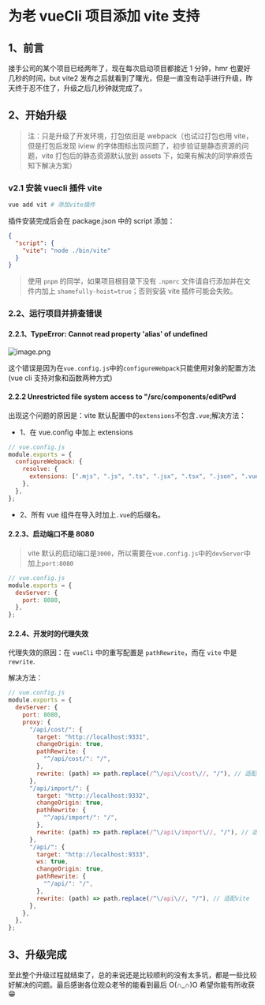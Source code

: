 # 为老 vueCli 项目添加 vite 支持

## 1、前言

接手公司的某个项目已经两年了，现在每次启动项目都接近 1 分钟，hmr 也要好几秒的时间，but vite2 发布之后就看到了曙光，但是一直没有动手进行升级，昨天终于忍不住了，升级之后几秒钟就完成了。

## 2、开始升级

> 注：只是升级了开发环境，打包依旧是 webpack（也试过打包也用 vite，但是打包后发现 iview 的字体图标出现问题了，初步验证是静态资源的问题，vite 打包后的静态资源默认放到 assets 下，如果有解决的同学麻烦告知下解决方案）

### v2.1 安装 vuecli 插件 vite

```bash
vue add vit # 添加vite插件
```

插件安装完成后会在 package.json 中的 script 添加：

```json
{
  "script": {
    "vite": "node ./bin/vite"
  }
}
```

> 使用 `pnpm` 的同学，如果项目根目录下没有 `.npmrc` 文件请自行添加并在文件内加上 `shamefully-hoist=true`；否则安装 vite 插件可能会失败。

### 2.2、运行项目并排查错误

#### 2.2.1、TypeError: Cannot read property 'alias' of undefined

![image.png](https://p9-juejin.byteimg.com/tos-cn-i-k3u1fbpfcp/798a149c30c84310a383938c7d78f0f8~tplv-k3u1fbpfcp-watermark.image)

这个错误是因为在`vue.config.js`中的`configureWebpack`只能使用对象的配置方法(vue cli 支持对象和函数两种方式)

#### 2.2.2 Unrestricted file system access to "/src/components/editPwd

出现这个问题的原因是：vite 默认配置中的`extensions`不包含`.vue`;解决方法：

- 1、在 vue.config 中加上 extensions

```js
// vue.config.js
module.exports = {
  configureWebpack: {
    resolve: {
      extensions: [".mjs", ".js", ".ts", ".jsx", ".tsx", ".json", ".vue"],
    },
  },
};
```

- 2、所有 vue 组件在导入时加上`.vue`的后缀名。

#### 2.2.3、启动端口不是 8080

> vite 默认的启动端口是`3000`，所以需要在`vue.config.js`中的`devServer`中加上`port:8080`

```js
// vue.config.js
module.exports = {
  devServer: {
    port: 8080,
  },
};
```

#### 2.2.4、开发时的代理失效

代理失效的原因：在 `vueCli` 中的重写配置是 `pathRewrite`，而在 `vite` 中是 `rewrite`.

解决方法：

```js
// vue.config.js
module.exports = {
  devServer: {
    port: 8080,
    proxy: {
      "/api/cost/": {
        target: "http://localhost:9331",
        changeOrigin: true,
        pathRewrite: {
          "^/api/cost/": "/",
        },
        rewrite: (path) => path.replace(/^\/api\/cost\//, "/"), // 适配vite
      },
      "/api/import/": {
        target: "http://localhost:9332",
        changeOrigin: true,
        pathRewrite: {
          "^/api/import/": "/",
        },
        rewrite: (path) => path.replace(/^\/api\/import\//, "/"), // 适配vite
      },
      "/api/": {
        target: "http://localhost:9333",
        ws: true,
        changeOrigin: true,
        pathRewrite: {
          "^/api/": "/",
        },
        rewrite: (path) => path.replace(/^\/api\//, "/"), // 适配vite
      },
    },
  },
};
```

## 3、升级完成

至此整个升级过程就结束了，总的来说还是比较顺利的没有太多坑，都是一些比较好解决的问题。最后感谢各位观众老爷的能看到最后 O(∩_∩)O 希望你能有所收获 😁
